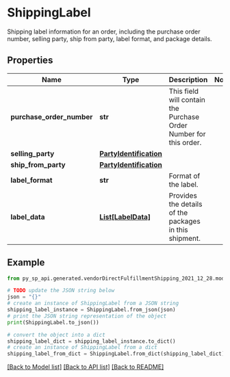 # ShippingLabel

Shipping label information for an order, including the purchase order number, selling party, ship from party, label format, and package details.

## Properties

Name | Type | Description | Notes
------------ | ------------- | ------------- | -------------
**purchase_order_number** | **str** | This field will contain the Purchase Order Number for this order. | 
**selling_party** | [**PartyIdentification**](PartyIdentification.md) |  | 
**ship_from_party** | [**PartyIdentification**](PartyIdentification.md) |  | 
**label_format** | **str** | Format of the label. | 
**label_data** | [**List[LabelData]**](LabelData.md) | Provides the details of the packages in this shipment. | 

## Example

```python
from py_sp_api.generated.vendorDirectFulfillmentShipping_2021_12_28.models.shipping_label import ShippingLabel

# TODO update the JSON string below
json = "{}"
# create an instance of ShippingLabel from a JSON string
shipping_label_instance = ShippingLabel.from_json(json)
# print the JSON string representation of the object
print(ShippingLabel.to_json())

# convert the object into a dict
shipping_label_dict = shipping_label_instance.to_dict()
# create an instance of ShippingLabel from a dict
shipping_label_from_dict = ShippingLabel.from_dict(shipping_label_dict)
```
[[Back to Model list]](../README.md#documentation-for-models) [[Back to API list]](../README.md#documentation-for-api-endpoints) [[Back to README]](../README.md)


